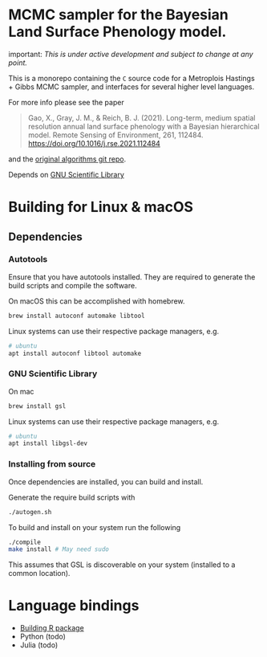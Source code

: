 # MCMC sampler for the Bayesian Land Surface Phenology model.

important: *This is under active development and subject to change at any point.*

This is a monorepo containing the `C` source code for a Metroplois Hastings + Gibbs MCMC sampler, and interfaces for several higher level languages.

For more info please see the paper
> Gao, X., Gray, J. M., & Reich, B. J. (2021). Long-term, medium spatial resolution annual land surface phenology with a Bayesian hierarchical model. Remote Sensing of Environment, 261, 112484. https://doi.org/10.1016/j.rse.2021.112484

and the [original algorithms git repo](https://github.com/ncsuSEAL/Bayesian_LSP).


Depends on [GNU Scientific Library](https://www.gnu.org/software/gsl/)


# Building for Linux & macOS
## Dependencies
### Autotools
Ensure that you have autotools installed.
They are required to generate the build scripts and compile the software.

On macOS this can be accomplished with homebrew.
```sh
brew install autoconf automake libtool
```
Linux systems can use their respective package managers, e.g.
```sh
# ubuntu
apt install autoconf libtool automake
```

### GNU Scientific Library

On mac
```sh
brew install gsl
```
Linux systems can use their respective package managers, e.g.
```sh
# ubuntu
apt install libgsl-dev
```

### Installing from source

Once dependencies are installed, you can build and install.

Generate the require build scripts with
```sh
./autogen.sh
```

To build and install on your system run the following
```sh
./compile
make install # May need sudo
```
This assumes that GSL is discoverable on your system (installed to a common location).

# Language bindings
  - [Building R package](r/README.md)
  - Python (todo)
  - Julia (todo)
